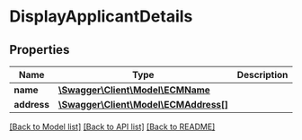 # DisplayApplicantDetails

## Properties
Name | Type | Description | Notes
------------ | ------------- | ------------- | -------------
**name** | [**\Swagger\Client\Model\ECMName**](ECMName.md) |  | 
**address** | [**\Swagger\Client\Model\ECMAddress[]**](ECMAddress.md) |  | [optional] 

[[Back to Model list]](../../README.md#documentation-for-models) [[Back to API list]](../../README.md#documentation-for-api-endpoints) [[Back to README]](../../README.md)

